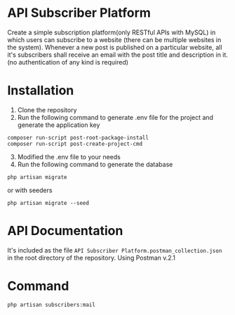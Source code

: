 # API Subscriber Platform

Create a simple subscription platform(only RESTful APIs with MySQL) in which users can subscribe to a website (there can be multiple websites in the system). Whenever a new post is published on a particular website, all it's subscribers shall receive an email with the post title and description in it. (no authentication of any kind is required)


# Installation
1. Clone the repository
2. Run the following command to generate .env file for the project and generate the application key
```
composer run-script post-root-package-install
composer run-script post-create-project-cmd
```
3. Modified the .env file to your needs
4. Run the following command to generate the database
```
php artisan migrate
```
or with seeders
```
php artisan migrate --seed
```

# API Documentation
It's included as the file `API Subscriber Platform.postman_collection.json` in the root directory of the repository. Using Postman v.2.1



# Command
```
php artisan subscribers:mail
```
